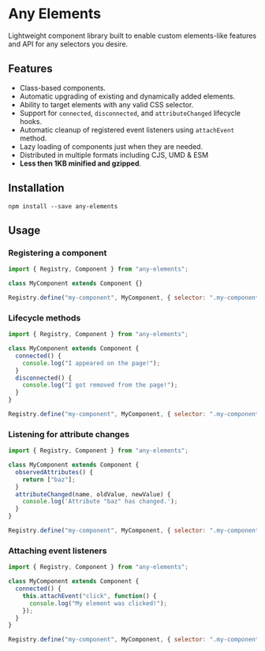 # Any Elements

Lightweight component library built to enable custom elements-like features and API for any selectors you desire.

## Features

- Class-based components.
- Automatic upgrading of existing and dynamically added elements.
- Ability to target elements with any valid CSS selector.
- Support for `connected`, `disconnected`, and `attributeChanged` lifecycle hooks.
- Automatic cleanup of registered event listeners using `attachEvent` method.
- Lazy loading of components just when they are needed.
- Distributed in multiple formats including CJS, UMD & ESM
- **Less then 1KB minified and gzipped**.

## Installation

```
npm install --save any-elements
```

## Usage

### Registering a component

```javascript
import { Registry, Component } from "any-elements";

class MyComponent extends Component {}

Registry.define("my-component", MyComponent, { selector: ".my-component" });
```

### Lifecycle methods

```javascript
import { Registry, Component } from "any-elements";

class MyComponent extends Component {
  connected() {
    console.log("I appeared on the page!");
  }
  disconnected() {
    console.log("I got removed from the page!");
  }
}

Registry.define("my-component", MyComponent, { selector: ".my-component" });
```

### Listening for attribute changes

```javascript
import { Registry, Component } from "any-elements";

class MyComponent extends Component {
  observedAttributes() {
    return ["baz"];
  }
  attributeChanged(name, oldValue, newValue) {
    console.log('Attribute "baz" has changed.');
  }
}

Registry.define("my-component", MyComponent, { selector: ".my-component" });
```

### Attaching event listeners

```javascript
import { Registry, Component } from "any-elements";

class MyComponent extends Component {
  connected() {
    this.attachEvent("click", function() {
      console.log("My element was clicked!");
    });
  }
}

Registry.define("my-component", MyComponent, { selector: ".my-component" });
```
